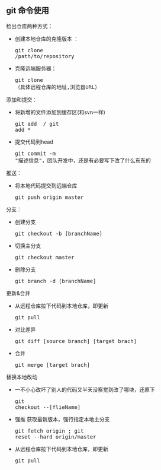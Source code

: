 ## git 命令使用

 检出仓库两种方式：

* 创建本地仓库的克隆版本 ：<pre>git clone /path/to/repository</pre>
* 克隆远端服务器： <pre>git clone （具体远程仓库的地址,浏览器URL）</pre>

添加和提交：

* 将新增的文件添加到缓存区(和svn一样) <pre>git add <filename> /  git add * </pre>
* 提交代码到head <pre>git commit -m "描述信息"，团队开发中，还是有必要写下改了什么东东的</pre>

推送：

* 将本地代码提交到远端仓库 <pre>git push origin master</pre>

分支：

* 创建分支 <pre>git checkout -b [branchName]</pre> 
* 切换主分支 <pre>git checkout master</pre>
* 删除分支 <pre>git branch -d [branchName]</pre>

更新&合并

* 从远程仓库拉下代码到本地仓库，即更新 <pre>git pull</pre>
* 对比差异  <pre>git diff [source_branch] [target_brach] </pre>
* 合并 <pre>git merge [target_brach]</pre>

替换本地改动
* 一不小心改坏了别人的代码又半天没察觉到改了哪块，还原下 <pre>git checkout --[flieName]</pre>
* 强推 获取最新版本，强行指定本地主分支 <pre>git fetch origin ; git reset --hard origin/master</pre>
* 从远程仓库拉下代码到本地仓库，即更新 <pre>git pull </pre>
